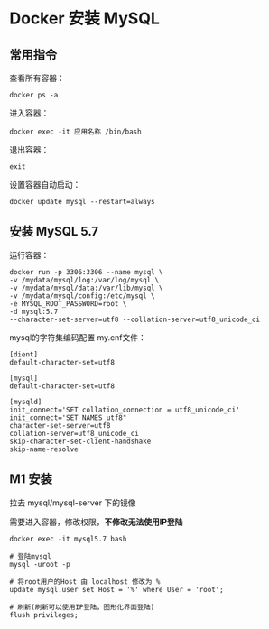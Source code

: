 # Docker 安装 MySQL



## 常用指令

查看所有容器：

```shell
docker ps -a
```

进入容器：

```shell
docker exec -it 应用名称 /bin/bash
```

退出容器：

```shell
exit
```

设置容器自动启动：

```shell
docker update mysql --restart=always
```





## 安装 MySQL 5.7

运行容器：

```shell
docker run -p 3306:3306 --name mysql \
-v /mydata/mysql/log:/var/log/mysql \
-v /mydata/mysql/data:/var/lib/mysql \
-v /mydata/mysql/config:/etc/mysql \
-e MYSQL_ROOT_PASSWORD=root \
-d mysql:5.7
--character-set-server=utf8 --collation-server=utf8_unicode_ci
```

mysql的字符集编码配置 my.cnf文件：

```shell
[dient]
default-character-set=utf8

[mysql]
default-character-set=utf8

[mysqld]
init_connect='SET collation_connection = utf8_unicode_ci'
init_connect='SET NAMES utf8"
character-set-server=utf8
collation-server=utf8_unicode_ci
skip-character-set-client-handshake
skip-name-resolve
```



## M1 安装

拉去 mysql/mysql-server 下的镜像

需要进入容器，修改权限，**不修改无法使用IP登陆**

```shell
docker exec -it mysql5.7 bash
```

```shell
# 登陆mysql
mysql -uroot -p 

# 将root用户的Host 由 localhost 修改为 %
update mysql.user set Host = '%' where User = 'root';

# 刷新(刷新可以使用IP登陆，图形化界面登陆)
flush privileges;
```

